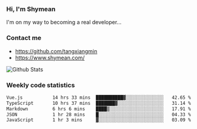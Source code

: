 ### Hi, I'm Shymean

I'm on my way to becoming a real developer...

### Contact me

- <https://github.com/tangxiangmin>
- <https://www.shymean.com/>

![Github Stats](https://github-readme-stats.vercel.app/api?username=tangxiangmin&show_icons=true&theme=dark)


###  Weekly code statistics

<!--START_SECTION:waka-->

```txt
Vue.js           14 hrs 33 mins  ██████████▓░░░░░░░░░░░░░░   42.65 %
TypeScript       10 hrs 37 mins  ███████▓░░░░░░░░░░░░░░░░░   31.14 %
Markdown         6 hrs 6 mins    ████▒░░░░░░░░░░░░░░░░░░░░   17.91 %
JSON             1 hr 28 mins    █░░░░░░░░░░░░░░░░░░░░░░░░   04.33 %
JavaScript       1 hr 3 mins     ▓░░░░░░░░░░░░░░░░░░░░░░░░   03.09 %
```

<!--END_SECTION:waka-->